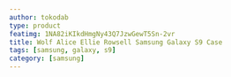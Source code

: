```yaml
---
author: tokodab
type: product
featimg: 1NA82iKIkdHmgNy43Q7JzwGewT5Sn-2vr
title: Wolf Alice Ellie Rowsell Samsung Galaxy S9 Case
tags: [samsung, galaxy, s9]
category: [samsung]
---
```

